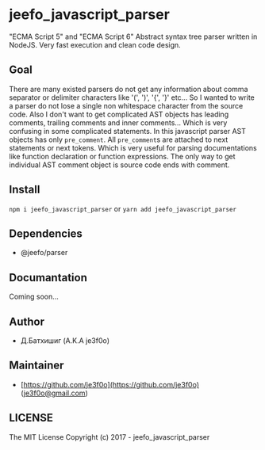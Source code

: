 # jeefo_javascript_parser

"ECMA Script 5" and "ECMA Script 6" Abstract syntax tree parser written in
NodeJS. Very fast execution and clean code design.

## Goal

There are many existed parsers do not get any information about comma separator
or delimiter characters like '(', ')', '{', '}' etc...
So I wanted to write a parser do not lose a single non whitespace character from
the source code. Also I don't want to get complicated AST objects has leading
comments, trailing comments and inner comments... Which is very confusing in
some complicated statements. In this javascript parser AST objects has only
`pre_comment`. All `pre_comment`s are attached to next statements or next
tokens. Which is very useful for parsing documentations like function
declaration or function expressions. The only way to get individual AST comment
object is source code ends with comment.

## Install

`npm i jeefo_javascript_parser` or `yarn add jeefo_javascript_parser`

## Dependencies

- @jeefo/parser

## Documantation

Coming soon...

## Author

- Д.Батхишиг (A.K.A je3f0o)

## Maintainer

- [https://github.com/je3f0o](https://github.com/je3f0o) (je3f0o@gmail.com)

## LICENSE
The MIT License
Copyright (c) 2017 - jeefo_javascript_parser
